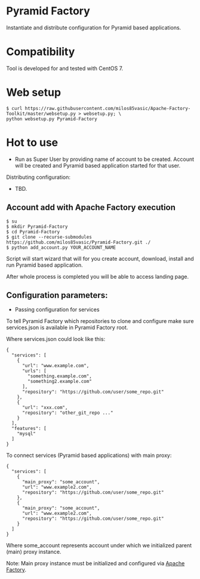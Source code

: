 # Pyramid Factory

Instantiate and distribute configuration for Pyramid based applications.

# Compatibility

Tool is developed for and tested with CentOS 7.

# Web setup
```
$ curl https://raw.githubusercontent.com/milos85vasic/Apache-Factory-Toolkit/master/websetup.py > websetup.py; \
python websetup.py Pyramid-Factory
```

# Hot to use
    
- Run as Super User by providing name of account to be created. 
Account will be created and Pyramid based application started for that user.
    
Distributing configuration:

- TBD.

## Account add with Apache Factory execution

```
$ su
$ mkdir Pyramid-Factory
$ cd Pyramid-Factory
$ git clone --recurse-submodules https://github.com/milos85vasic/Pyramid-Factory.git ./
$ python add_account.py YOUR_ACCOUNT_NAME
``` 

Script will start wizard that will for you create account, download, install and run Pyramid based application.

After whole process is completed you will be able to access landing page.

## Configuration parameters:

- Passing configuration for services

To tell Pyramid Factory which repositories to clone and configure make sure services.json is available in Pyramid Factory root.

Where services.json could look like this:
```
{
  "services": [
    {
      "url": "www.example.com",
      "urls": [
        "something.example.com",
        "something2.example.com"
      ],
      "repository": "https://github.com/user/some_repo.git"
    },
    {
      "url": "xxx.com",
      "repository": "other_git_repo ..."
    }
  ],
  "features": [
    "mysql"
  ]
}
```

To connect services (Pyramid based applications) with main proxy:
```
{
  "services": [
    {
      "main_proxy": "some_account",
      "url": "www.example2.com",
      "repository": "https://github.com/user/some_repo.git"
    },
    {
      "main_proxy": "some_account",
      "url": "www.example2.com",
      "repository": "https://github.com/user/some_repo.git"
    }
  ]
}
```

Where some_account represents account under which we initialized parent (main) proxy instance.

Note: Main proxy instance must be initialized and configured via [Apache Factory](https://github.com/milos85vasic/Apache-Factory).
